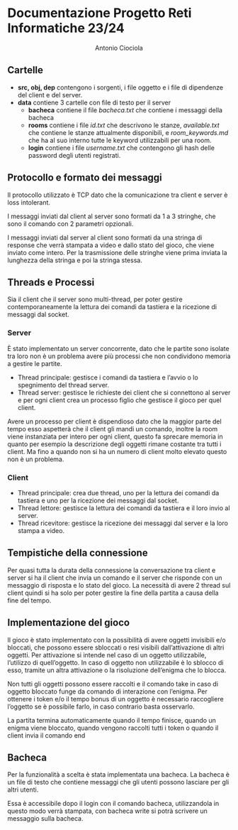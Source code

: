 # Documentazione Progetto Reti Informatiche 23/24

<center>Antonio Ciociola</center>

## Cartelle

- **src, obj, dep** contengono i sorgenti, i file oggetto e i file di dipendenze del client e del server.
- **data** contiene 3 cartelle con file di testo per il server
  - **bacheca** contiene il file *bacheca.txt* che contiene i messaggi della bacheca
  - **rooms** contiene i file *id.txt* che descrivono le stanze, *available.txt* che contiene le stanze attualmente disponibili, e *room_keywords.md* che ha al suo interno tutte le keyword utilizzabili per una room.
  - **login** contiene i file *username.txt* che contengono gli hash delle password degli utenti registrati.

## Protocollo e formato dei messaggi

Il protocollo utilizzato è TCP dato che la comunicazione tra client e server è loss intolerant.

I messaggi inviati dal client al server sono formati da 1 a 3 stringhe, che sono il
comando con 2 parametri opzionali.

I messaggi inviati dal server al client sono formati da una stringa di response che
verrà stampata a video e dallo stato del gioco, che viene inviato come intero. Per la trasmissione delle stringhe viene prima inviata la lunghezza della stringa e poi la stringa stessa.

## Threads e Processi

Sia il client che il server sono multi-thread, per poter gestire contemporaneamente la lettura dei comandi da tastiera e la ricezione di messaggi dal socket.

### Server

È stato implementato un server concorrente, dato che le partite sono isolate tra loro non è un problema avere più processi che non condividono memoria a gestire le partite.

- Thread principale: gestisce i comandi da tastiera e l’avvio o lo spegnimento del thread server.
- Thread server: gestisce le richieste dei client che si connettono al server e per ogni client crea un processo figlio che gestisce il gioco per quel client.

Avere un processo per client è dispendioso dato che la maggior parte del tempo esso aspetterà che il client gli mandi un comando, inoltre la room viene instanziata per intero per ogni client, questo fa sprecare memoria in quanto per esempio la descrizione degli oggetti rimane costante tra tutti i client. Ma fino a quando non si ha un numero di client molto elevato questo non è un problema.

### Client

- Thread principale: crea due thread, uno per la lettura dei comandi da tastiera e uno per la ricezione dei messaggi dal socket.
- Thread lettore: gestisce la lettura dei comandi da tastiera e il loro invio al server.
- Thread ricevitore: gestisce la ricezione dei messaggi dal server e la loro stampa a video.

## Tempistiche della connessione

Per quasi tutta la durata della connessione la conversazione tra client e server si ha il client che invia un comando e il server che risponde con un messaggio di risposta e lo stato del gioco. La necessità di avere 2 thread sul client quindi si ha solo per poter gestire la fine della partita a causa della fine del tempo.

## Implementazione del gioco

Il gioco è stato implementato con la possibilità di avere oggetti invisibili e/o bloccati, che possono essere sbloccati o resi visibili dall’attivazione di altri oggetti. Per attivazione si intende nel caso di un oggetto utilizzabile, l’utilizzo di quell’oggetto. In caso di oggetto non utilizzabile è lo sblocco di esso, tramite un altra attivazione o la risoluzione dell’enigma che lo blocca.

Non tutti gli oggetti possono essere raccolti e il comando take in caso di oggetto bloccato funge da comando di interazione con l’enigma. Per ottenere i token e/o il tempo bonus di un oggetto è necessario raccogliere l’oggetto se è possibile farlo, in caso contrario basta osservarlo.

La partita termina automaticamente quando il tempo finisce, quando un enigma viene bloccato, quando vengono raccolti tutti i token o quando il client invia il comando end

## Bacheca

Per la funzionalità a scelta è stata implementata una bacheca. La bacheca è un file di testo che contiene messaggi che gli utenti possono lasciare per gli altri utenti.

Essa è accessibile dopo il login con il comando bacheca, utilizzandola in questo modo verrà stampata, con bacheca write si potrà scrivere un messaggio sulla bacheca.